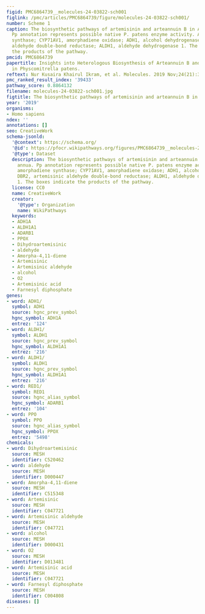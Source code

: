 ```yaml
---
figid: PMC6864739__molecules-24-03822-sch001
figlink: /pmc/articles/PMC6864739/figure/molecules-24-03822-sch001/
number: Scheme 1
caption: The biosynthetic pathways of artemisinin and arteannuin B in Artemisia annua.
  Pp annotation represents possible native P. patens enzyme activity. ADS, amorphadiene
  synthase; CYP71AV1, amorphadiene oxidase; ADH1, alcohol dehydrogenase; DBR2, artemisinic
  aldehyde double-bond reductase; ALDH1, aldehyde dehydrogenase 1. The boxes indicate
  the products of the pathway.
pmcid: PMC6864739
papertitle: Insights into Heterologous Biosynthesis of Arteannuin B and Artemisinin
  in Physcomitrella patens.
reftext: Nur Kusaira Khairul Ikram, et al. Molecules. 2019 Nov;24(21):3822.
pmc_ranked_result_index: '39433'
pathway_score: 0.8864132
filename: molecules-24-03822-sch001.jpg
figtitle: The biosynthetic pathways of artemisinin and arteannuin B in Artemisia annua
year: '2019'
organisms:
- Homo sapiens
ndex: ''
annotations: []
seo: CreativeWork
schema-jsonld:
  '@context': https://schema.org/
  '@id': https://pfocr.wikipathways.org/figures/PMC6864739__molecules-24-03822-sch001.html
  '@type': Dataset
  description: The biosynthetic pathways of artemisinin and arteannuin B in Artemisia
    annua. Pp annotation represents possible native P. patens enzyme activity. ADS,
    amorphadiene synthase; CYP71AV1, amorphadiene oxidase; ADH1, alcohol dehydrogenase;
    DBR2, artemisinic aldehyde double-bond reductase; ALDH1, aldehyde dehydrogenase
    1. The boxes indicate the products of the pathway.
  license: CC0
  name: CreativeWork
  creator:
    '@type': Organization
    name: WikiPathways
  keywords:
  - ADH1A
  - ALDH1A1
  - ADARB1
  - PPOX
  - Dihydroartemisinic
  - aldehyde
  - Amorpha-4,11-diene
  - Artemisinic
  - Artemisinic aldehyde
  - alcohol
  - O2
  - Artemisinic acid
  - Farnesyl diphosphate
genes:
- word: ADH1/
  symbol: ADH1
  source: hgnc_prev_symbol
  hgnc_symbol: ADH1A
  entrez: '124'
- word: ALDH1/
  symbol: ALDH1
  source: hgnc_prev_symbol
  hgnc_symbol: ALDH1A1
  entrez: '216'
- word: ALDH1/
  symbol: ALDH1
  source: hgnc_prev_symbol
  hgnc_symbol: ALDH1A1
  entrez: '216'
- word: RED1/
  symbol: RED1
  source: hgnc_alias_symbol
  hgnc_symbol: ADARB1
  entrez: '104'
- word: PPO
  symbol: PPO
  source: hgnc_alias_symbol
  hgnc_symbol: PPOX
  entrez: '5498'
chemicals:
- word: Dihydroartemisinic
  source: MESH
  identifier: C520462
- word: aldehyde
  source: MESH
  identifier: D000447
- word: Amorpha-4,11-diene
  source: MESH
  identifier: C515348
- word: Artemisinic
  source: MESH
  identifier: C047721
- word: Artemisinic aldehyde
  source: MESH
  identifier: C047721
- word: alcohol
  source: MESH
  identifier: D000431
- word: O2
  source: MESH
  identifier: D013481
- word: Artemisinic acid
  source: MESH
  identifier: C047721
- word: Farnesyl diphosphate
  source: MESH
  identifier: C004808
diseases: []
---
```

